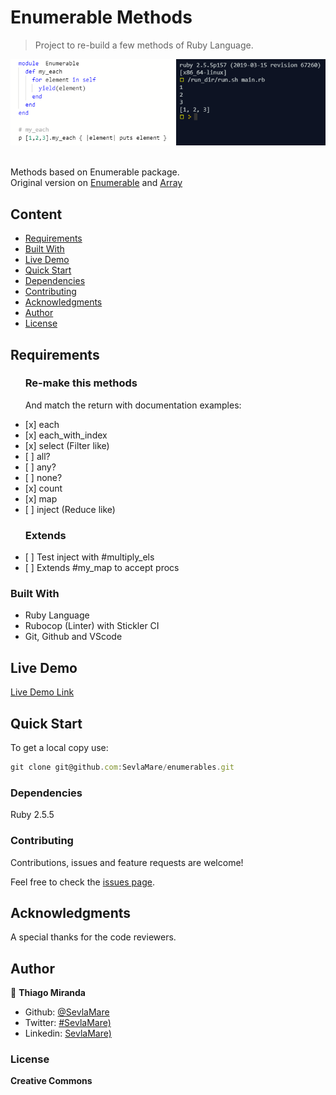 # Enumerable Methods
> Project to re-build a few methods of Ruby Language.

![screenshot](./images/screenshot.png)

<br>Methods based on Enumerable package.<br>
Original version on [Enumerable](https://ruby-doc.org/core-2.7.0/Enumerable.html)
and [Array](https://ruby-doc.org/core-2.4.1/Array.html#method-i-each)


## Content

* [Requirements](#requirements)
* [Built With](#built-with)
* [Live Demo](#live-demo)
* [Quick Start](#quick-start)
* [Dependencies](#dependencies)
* [Contributing](#contributing)
* [Acknowledgments](#acknowledgments)
* [Author](#author)
* [License](#license)


## Requirements

<ul>
  <h3>Re-make this methods</h3>
  <p>And match the return with documentation examples:</p>
  <li>[x] each</li>
  <li>[x] each_with_index</li>
  <li>[x] select (Filter like)</li>
  <li>[ ] all?</li>
  <li>[ ] any?</li>
  <li>[ ] none?</li>
  <li>[x] count</li>
  <li>[x] map</li>
  <li>[ ] inject (Reduce like)</li>
</ul>

<ul>
  <h3>Extends</h3>
  <li>[ ] Test inject with #multiply_els</li>
  <li>[ ] Extends #my_map to accept procs</li>
</ul>

### Built With

- Ruby Language <br>
- Rubocop (Linter) with Stickler CI<br>
- Git, Github and VScode <br>

## Live Demo

[Live Demo Link](https://repl.it/@ThiagoMiranda2/enumerables)

## Quick Start

To get a local copy use:<br>
```js
git clone git@github.com:SevlaMare/enumerables.git
```

### Dependencies

Ruby 2.5.5

### Contributing

Contributions, issues and feature requests are welcome!

Feel free to check the [issues page](issues/).

## Acknowledgments

A special thanks for the code reviewers.

## Author

👤 **Thiago Miranda**

- Github: [@SevlaMare](https://github.com/SevlaMare)
- Twitter: [#SevlaMare)](https://twitter.com/SevlaMare)
- Linkedin: [SevlaMare)](https://www.linkedin.com/in/sevlamare)

### License

<strong>Creative Commons</strong>